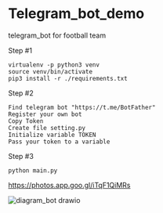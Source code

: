 # Telegram_bot_demo
telegram_bot for football team

Step #1
```
virtualenv -p python3 venv
source venv/bin/activate
pip3 install -r ./requirements.txt
```
Step #2
```
Find telegram bot "https://t.me/BotFather"
Register your own bot
Copy Token
Create file setting.py
Initialize variable TOKEN
Pass your token to a variable
```
Step #3
```
python main.py
```
https://photos.app.goo.gl/iTqF1QiMRs

![diagram_bot drawio](https://user-images.githubusercontent.com/107006539/229379958-102727b7-392e-45f8-a0a0-9b039362ee3c.png)

